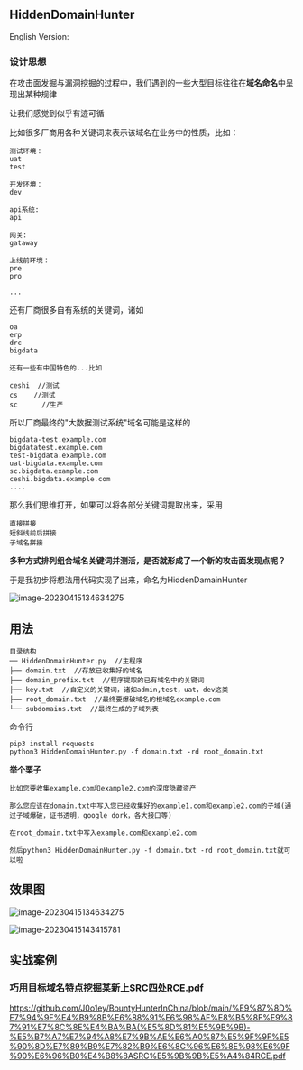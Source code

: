 ## HiddenDomainHunter

English Version:

### 设计思想

在攻击面发掘与漏洞挖掘的过程中，我们遇到的一些大型目标往往在**域名命名**中呈现出某种规律

让我们感觉到似乎有迹可循

比如很多厂商用各种关键词来表示该域名在业务中的性质，比如：

```
测试环境：
uat
test

开发环境：
dev

api系统:
api

网关:
gataway

上线前环境：
pre
pro

...
```

还有厂商很多自有系统的关键词，诸如

```
oa
erp
drc
bigdata

还有一些有中国特色的...比如

ceshi  //测试
cs    //测试
sc		//生产
```

所以厂商最终的"大数据测试系统"域名可能是这样的

```
bigdata-test.example.com
bigdatatest.example.com
test-bigdata.example.com
uat-bigdata.example.com
sc.bigdata.example.com
ceshi.bigdata.example.com
....
```

那么我们思维打开，如果可以将各部分关键词提取出来，采用

```
直接拼接
短斜线前后拼接
子域名拼接
```

**多种方式排列组合域名关键词并测活，是否就形成了一个新的攻击面发现点呢？**

于是我初步将想法用代码实现了出来，命名为HiddenDamainHunter

![image-20230415134634275](https://s2.loli.net/2023/04/15/fdKgsmFPETX2M3I.png)



## 用法

```
目录结构
── HiddenDomainHunter.py  //主程序
├── domain.txt  //存放已收集好的域名
├── domain_prefix.txt  //程序提取的已有域名中的关键词
├── key.txt  //自定义的关键词，诸如admin,test，uat，dev这类
├── root_domain.txt  //最终要爆破域名的根域名example.com
└── subdomains.txt  //最终生成的子域列表
```

命令行

```
pip3 install requests
python3 HiddenDomainHunter.py -f domain.txt -rd root_domain.txt
```



**举个栗子**

```
比如您要收集example.com和example2.com的深度隐藏资产

那么您应该在domain.txt中写入您已经收集好的example1.com和example2.com的子域(通过子域爆破，证书透明，google dork，各大接口等)

在root_domain.txt中写入example.com和example2.com

然后python3 HiddenDomainHunter.py -f domain.txt -rd root_domain.txt就可以啦
```



## 效果图

![image-20230415134634275](https://s2.loli.net/2023/04/15/fdKgsmFPETX2M3I.png)

![image-20230415143415781](https://s2.loli.net/2023/04/15/NoFviXA4hwS12JE.png)



## 实战案例

### **巧用目标域名特点挖掘某新上SRC四处RCE.pdf**

https://github.com/J0o1ey/BountyHunterInChina/blob/main/%E9%87%8D%E7%94%9F%E4%B9%8B%E6%88%91%E6%98%AF%E8%B5%8F%E9%87%91%E7%8C%8E%E4%BA%BA(%E5%8D%81%E5%9B%9B)-%E5%B7%A7%E7%94%A8%E7%9B%AE%E6%A0%87%E5%9F%9F%E5%90%8D%E7%89%B9%E7%82%B9%E6%8C%96%E6%8E%98%E6%9F%90%E6%96%B0%E4%B8%8ASRC%E5%9B%9B%E5%A4%84RCE.pdf